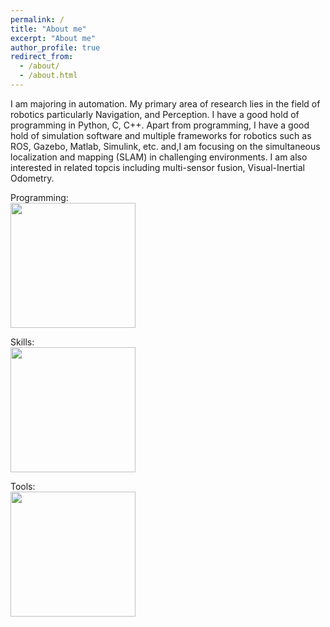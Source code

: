 ```yaml
---
permalink: /
title: "About me"
excerpt: "About me"
author_profile: true
redirect_from: 
  - /about/
  - /about.html
---
```


I am majoring in automation. My primary area of research lies in the field of robotics particularly Navigation, and Perception. I have a good hold of programming in Python, C, C++. Apart from programming, I have a good hold of simulation software and multiple frameworks for robotics such as ROS, Gazebo, Matlab, Simulink, etc. and,I am focusing on the simultaneous localization and mapping (SLAM) in challenging environments. I am also interested in related topcis including multi-sensor fusion, Visual-Inertial Odometry.


Programming:  \
<img src="https://user-images.githubusercontent.com/64770184/226494299-ea55c179-3d1b-4300-a82e-6565fc33d273.png" width="200"/>

Skills:\
<img src="https://user-images.githubusercontent.com/64770184/226494397-df6f3f67-e865-4d7c-9b26-f7a4e152593b.png" width="200"/>
 
Tools:\
<img src="https://user-images.githubusercontent.com/64770184/226494441-61c4e646-f768-4e45-8d72-648bae67784c.png" width="200"/>
